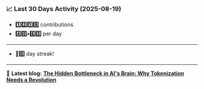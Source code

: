 <!--START_STATS-->
### 📈 Last 30 Days Activity (2025-08-19)  
- **1️⃣2️⃣1️⃣9️⃣** contributions  
- **4️⃣0️⃣•6️⃣3️⃣** per day
---
- **🎱0️⃣** day streak!
---
📝 **Latest blog:** [**The Hidden Bottleneck in AI's Brain: Why Tokenization Needs a Revolution**](https://andriak.com/blog/tokenization-revolution)
<!--END_STATS-->
